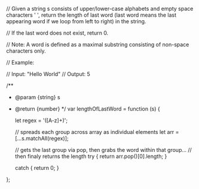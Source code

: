 // Given a string s consists of upper/lower-case alphabets and empty space characters ' ', return the length of last word (last word means the last appearing word if we loop from left to right) in the string.

// If the last word does not exist, return 0.

// Note: A word is defined as a maximal substring consisting of non-space characters only.

// Example:

// Input: "Hello World"
// Output: 5

/**
 * @param {string} s
 * @return {number}
 */
var lengthOfLastWord = function (s) {

    let regex = '([A-z]+)';

    // spreads each group across array as individual elements
    let arr = [...s.matchAll(regex)];

    // gets the last group via pop, then grabs the word within that group...
    // then finaly returns the length
    try { return arr.pop()[0].length; }

    catch { return 0; }

};